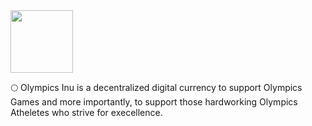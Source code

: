<head>
  <link rel="shortcut icon" type="image/png" href="favicon.png">
  <link rel="shortcut icon" type="image/x-icon" href="favicon.ico">
  <meta name="twitter:image" content="https://olympicsinu.github.io/coin.png" />
</head>
<img src="https://olympicsinu.github.io/coin.png" width="100" height="100">

🌕 Olympics Inu is a decentralized digital currency to support Olympics Games and more importantly, to support those hardworking Olympics Atheletes who strive for execellence.
